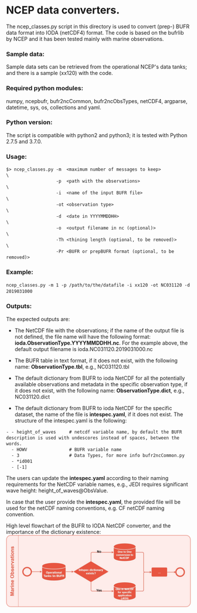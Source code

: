 # NCEP data converters.

The ncep_classes.py script in this directory is used to convert (prep-) BUFR data format into IODA (netCDF4) format. The code is based on the bufrlib by NCEP and it has been tested mainly with marine observations. 

### Sample data:

Sample data sets can be retrieved from the operational NCEP's data tanks; and there is a sample (xx120) with the code.

### Required python modules:

numpy, ncepbufr, bufr2ncCommon, bufr2ncObsTypes, netCDF4, argparse, datetime, sys, os, collections and yaml.

### Python version:
The script is compatible with python2 and python3; it is tested with Python 2.7.5 and 3.7.0.

### Usage:
```
$> ncep_classes.py -m  <maximum number of messages to keep>                \
                   -p  <path with the observations>                        \
                   -i  <name of the input BUFR file>                       \
                   -ot <observation type>                                  \
                   -d  <date in YYYYMMDDHH>                                \
                   -o  <output filename in nc (optional)>                  \
                   -Th <thining length (optional, to be removed)>          \
                   -Pr <BUFR or prepBUFR format (optional, to be removed)>
```

### Example:

`ncep_classes.py -m 1 -p /path/to/the/datafile -i xx120 -ot NC031120 -d 2019031000`

### Outputs:
The expected outputs are:


* The NetCDF file with the observations; if the name of the output file is not defined, the file name will have the following format: **ioda.ObservationType.YYYYMMDDHH.nc**. For the example above, the default output filename is ioda.NC031120.2019031000.nc

* The BUFR table in text format, if it does not exist, with the following name: **ObservationType.tbl**, e.g., NC031120.tbl
* The default dictionary from BUFR to ioda NetCDF for all the potentially available observations and metadata in the specific observation type, if it does not exist, with the following name: **ObservationType.dict**, e.g., NC031120.dict
* The default dictionary from BUFR to ioda NetCDF for the specific dataset, the name of the file is **intespec.yaml**, if it does not exist.
The structure of the intespec.yaml is the following:
```
- - height_of_waves     # netcdf variable name, by default the BUFR description is used with undescores instead of spaces, between the words.
  - HOWV                # BUFR variable name
  - 3                   # Data Types, for more info bufr2ncCommon.py
  - *id001
  - [-1]
```
The users can update the **intespec.yaml** according to their naming requirements for the NetCDF variable names, e.g., JEDI requires significant wave height: height_of_waves@ObsValue.

In case that the user provide the **intespec.yaml**, the provided file will be used for the netCDF naming conventions, e.g. CF netCDF naming convention.

High level flowchart of the BUFR to IODA NetCDF converter, and the importance of the dictionary existence:
![alt text](UMO_CS.jpg)
